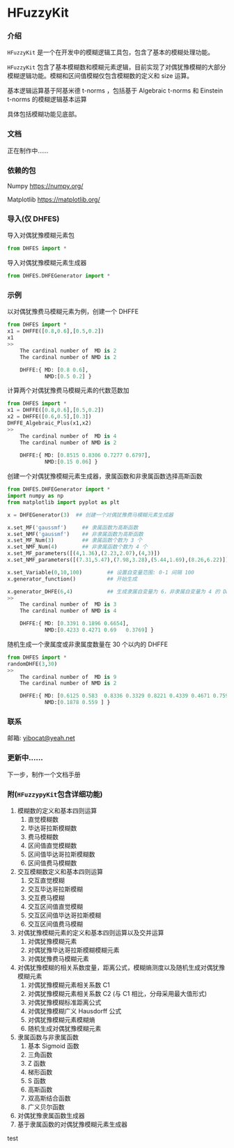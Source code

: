# HFuzzyKit

### 介绍

`HFuzzyKit` 是一个在开发中的模糊逻辑工具包，包含了基本的模糊处理功能。

`HFuzzyKit` 包含了基本模糊数和模糊元素逻辑，目前实现了对偶犹豫模糊的大部分模糊逻辑功能。模糊和区间值模糊仅包含模糊数的定义和 size 运算。

基本逻辑运算基于阿基米德 t-norms ，包括基于 Algebraic t-norms 和 Einstein t-norms 的模糊逻辑基本运算

具体包括模糊功能见底部。

### 文档

正在制作中......

### 依赖的包

Numpy https://numpy.org/

Matplotlib https://matplotlib.org/

### 导入(仅 DHFES)

导入对偶犹豫模糊元素包

```python
from DHFES import *
```

导入对偶犹豫模糊元素生成器

```python
from DHFES.DHFEGenerator import *
```

### 示例

以对偶犹豫费马模糊元素为例，创建一个 DHFFE

```python
from DHFES import *
x1 = DHFFE([0.8,0.6],[0.5,0.2])
x1
>>
    The cardinal number of  MD is 2
    The cardinal number of NMD is 2

    DHFFE:{ MD: [0.8 0.6],
            NMD:[0.5 0.2] }

```

计算两个对偶犹豫费马模糊元素的代数范数加

```python
from DHFES import *
x1 = DHFFE([0.8,0.6],[0.5,0.2])
x2 = DHFFE([0.6,0.5],[0.3])
DHFFE_Algebraic_Plus(x1,x2)
>>
    The cardinal number of  MD is 4
    The cardinal number of NMD is 2
    
    DHFFE:{ MD: [0.8515 0.8306 0.7277 0.6797],
            NMD:[0.15 0.06] }
```

创建一个对偶犹豫模糊元素生成器，隶属函数和非隶属函数选择高斯函数

```python
from DHFES.DHFEGenerator import *
import numpy as np
from matplotlib import pyplot as plt

x = DHFEGenerator(3)  ## 创建一个对偶犹豫费马模糊元素生成器

x.set_MF('gaussmf')		## 隶属函数为高斯函数
x.set_NMF('gaussmf')	## 非隶属函数为高斯函数
x.set_MF_Num(3)			## 隶属函数个数为 3 个
x.set_NMF_Num(4)		## 非隶属函数个数为 4 个
x.set_MF_parameters([(4,1.36),(2.23,2.07),(4,3)])							## 设置隶属函数的参数
x.set_NMF_parameters([(7.31,5.47),(7.98,3.28),(5.44,1.69),(8.26,6.22)])		## 设置非隶属函数参数

x.set_Variable(0,10,100)		## 设置自变量范围: 0-1 间隔 100
x.generator_function()			## 开始生成

x.generator_DHFE(6,4)			## 生成隶属自变量为 6，非隶属自变量为 4 的 DHFFE
>>
    The cardinal number of  MD is 3
    The cardinal number of NMD is 4

    DHFFE:{ MD: [0.3391 0.1896 0.6654],
            NMD:[0.4233 0.4271 0.69   0.3769] }
```

随机生成一个隶属度或非隶属度数量在 30 个以内的 DHFFE

```python
from DHFES import *
randomDHFE(3,30)
>>
    The cardinal number of  MD is 9
    The cardinal number of NMD is 2

    DHFFE:{ MD: [0.6125 0.583  0.8336 0.3329 0.8221 0.4339 0.4671 0.7599 0.5337],
            NMD:[0.1878 0.559 ] }
```

### 联系

邮箱: yibocat@yeah.net

### 更新中......

下一步，制作一个文档手册

### 附(`HFuzzypyKit`包含详细功能)

1. 模糊数的定义和基本四则运算
   1. 直觉模糊数
   2. 毕达哥拉斯模糊数
   3. 费马模糊数
   4. 区间值直觉模糊数
   5. 区间值毕达哥拉斯模糊数
   6. 区间值费马模糊数
2. 交互模糊数定义和基本四则运算
   1. 交互直觉模糊
   2. 交互毕达哥拉斯模糊
   3. 交互费马模糊
   4. 交互区间值直觉模糊
   5. 交互区间值毕达哥拉斯模糊
   6. 交互区间值费马模糊
3. 对偶犹豫模糊元素的定义和基本四则运算以及交并运算
   1. 对偶犹豫模糊元素
   2. 对偶犹豫毕达哥拉斯模糊模糊元素
   3. 对偶犹豫费马模糊元素
4. 对偶犹豫模糊的相关系数度量，距离公式，模糊熵测度以及随机生成对偶犹豫模糊元素
   1. 对偶犹豫模糊元素相关系数 C1 
   2. 对偶犹豫模糊元素相关系数 C2 (与 C1 相比，分母采用最大值形式)
   3. 对偶犹豫模糊标准距离公式
   4. 对偶犹豫模糊广义 Hausdorff 公式
   5. 对偶犹豫模糊元素模糊熵
   6. 随机生成对偶犹豫模糊元素
5. 隶属函数与非隶属函数
   1. 基本 Sigmoid 函数
   2. 三角函数
   3. Z 函数
   4. 梯形函数
   5. S 函数
   6. 高斯函数
   7. 双高斯结合函数
   8. 广义贝尔函数
6. 对偶犹豫隶属函数生成器
7. 基于隶属函数的对偶犹豫模糊元素生成器

test